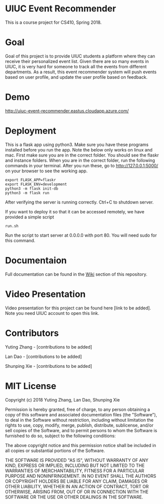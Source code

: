 # UIUC Event Recommender

This is a course project for CS410, Spring 2018.

# Goal

Goal of this project is to provide UIUC students a platform where they can receive their personalized event list. 
Given there are so many events in UIUC, it is very hard for someone to track all the events from different departments.
As a result, this event recommender system will push events based on user profile, and update the user profile based on
feedback.

# Demo
http://uiuc-event-recommender.eastus.cloudapp.azure.com/

# Deployment

This is a flask app using python3. Make sure you have these programs installed before you run the app. 
Note the below only works on linux and mac. First make sure you are in the correct folder. 
You should see the flaskr and instance folders. When you are in the correct folder, run the following commands in your terminal.
After you run these, go to http://127.0.0.1:5000/ on your browser to see the working app.


    export FLASK_APP=flaskr
    export FLASK_ENV=development
    python3 -m flask init-db
    python3 -m flask run


After verifying the server is running correctly. Ctrl+C to shutdown server.

If you want to deploy it so that it can be accessed remotely, we have provided a simple script 

    run.sh

Run the script to start server at 0.0.0.0 with port 80. You will need sudo for this command.

# Documentaion

Full documentation can be found in the [Wiki](https://github.com/yuting-zhang/event-recommender/wiki) section of this repository.

# Video Presentation

Video presentation for this project can be found here [link to be added]. Note you need UIUC account to open this link.

# Contributors

Yuting Zhang - [contributions to be added]

Lan Dao - [contributions to be added]

Shunping Xie - [contributions to be added]

# MIT License

Copyright (c) 2018 Yuting Zhang, Lan Dao, Shunping Xie

Permission is hereby granted, free of charge, to any person obtaining a copy
of this software and associated documentation files (the "Software"), to deal
in the Software without restriction, including without limitation the rights
to use, copy, modify, merge, publish, distribute, sublicense, and/or sell
copies of the Software, and to permit persons to whom the Software is
furnished to do so, subject to the following conditions:

The above copyright notice and this permission notice shall be included in all
copies or substantial portions of the Software.

THE SOFTWARE IS PROVIDED "AS IS", WITHOUT WARRANTY OF ANY KIND, EXPRESS OR
IMPLIED, INCLUDING BUT NOT LIMITED TO THE WARRANTIES OF MERCHANTABILITY,
FITNESS FOR A PARTICULAR PURPOSE AND NONINFRINGEMENT. IN NO EVENT SHALL THE
AUTHORS OR COPYRIGHT HOLDERS BE LIABLE FOR ANY CLAIM, DAMAGES OR OTHER
LIABILITY, WHETHER IN AN ACTION OF CONTRACT, TORT OR OTHERWISE, ARISING FROM,
OUT OF OR IN CONNECTION WITH THE SOFTWARE OR THE USE OR OTHER DEALINGS IN THE
SOFTWARE.
